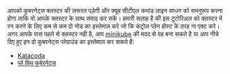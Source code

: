 आपको कुबरनेट्स क्लस्टर की ज़रूरत पड़ेगी और क्यूब सीटीएल कमांड लाइन साधन को 
समनुरूप करना होगा ताकि वो आपके क्लस्टर के साथ संवाद कर सकें। हमारी सलाह है की इस टुटोरिअल को क्लस्टर में रन करने के लिए कम से कम दो नोड का इस्तेमाल करे जो कि कंट्रोल प्लेन 
होस्ट के तरह ना एक्ट करे। अगर आपके पास पहले से क्लस्टर नही है, आप 
[minikube](https://minikube.sigs.k8s.io/docs/tutorials/multi_node/)
की मदद से वह बना सकते है या आप नीचे दिए हुए इन दो कुबरनेट्स प्लेग्राउंड का इस्तेमाल कर सकते हैं:

* [Katacoda](https://www.katacoda.com/courses/kubernetes/playground)
* [प्ले विथ कुबेरनेट्स](http://labs.play-with-k8s.com/)
